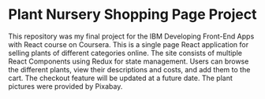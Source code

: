 <h1 style="text-align: center" >Plant Nursery Shopping Page Project</h1>
<p>
This repository was my final project for the IBM Developing Front-End Apps with React course on Coursera. This is a single page React application for selling plants of different categories online. The site consists of multiple React Components using Redux for state management. Users can browse the different plants, view their descriptions and costs, and add them to the cart. The checkout feature will be updated at a future date. The plant pictures were provided by Pixabay.
</p>
